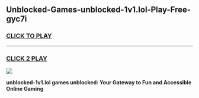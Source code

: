 
## Unblocked-Games-unblocked-1v1.lol-Play-Free-gyc7i
<h3>
<a href="https://premium76.site?title=unblocked-1v1.lol&ref=18A1">CLICK TO PLAY</a></h3>
<hr>

<h3>
<a href="https://premium76.site?title=unblocked-1v1.lol&ref=18A1">CLICK 2 PLAY</a>
  
</h3>

<a href="https://premium76.site?title=unblocked-1v1.lol&ref=18A1"><img src="https://clearcache.store/games.png"></a>


**unblocked-1v1.lol games unblocked: Your Gateway to Fun and Accessible Online Gaming**
